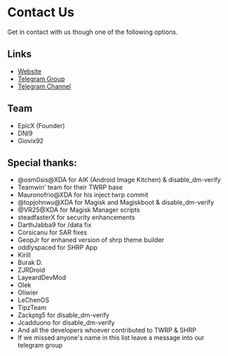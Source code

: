 # Contact Us

Get in contact with us though one of the following options.

## Links

* [Website](https://skyhawkrecovery.github.io/)
* [Telegram Group](https://t.me/sky_hawk)
* [Telegram Channel](https://t.me/shrp_official)


## Team

* EpicX (Founder)
* DNI9
* Giovix92

## Special thanks:
* @osm0sis@XDA for AIK (Android Image Kitchen) & disable_dm-verify
* Teamwin' team for their TWRP base
* Mauronofrio@XDA for his inject twrp commit
* @topjohnwu@XDA for Magisk and Magiskboot & disable_dm-verify
* @VR25@XDA for Magisk Manager scripts
* steadfasterX for security enhancements
* DarthJabba9 for /data fix
* Corsicanu for SAR fixes
* GeopJr for enhaned version of shrp theme builder
* oddlyspaced for SHRP App
* Kirill
* Burak D. 
* ZJRDroid 
* LayeardDevMod
* Olek
* Oliwier
* LeChenOS
* TipzTeam
* Zackptg5 for disable_dm-verify
* Jcadduono for disable_dm-verify
* And all the developers whoever contributed to TWRP & SHRP
* If we missed anyone's name in this list leave a message into our telegram group

